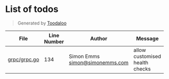 # List of todos

> Generated by [Toodaloo](https://toodaloo.dev)

| File | Line Number | Author | Message |
| --- | --- | --- | --- |
| [grpc/grpc.go](grpc/grpc.go#L134) | 134 | Simon Emms <simon@simonemms.com> | allow customised health checks |
